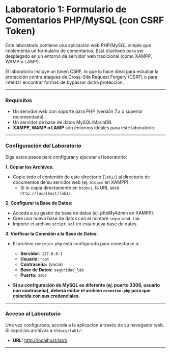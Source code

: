 # Laboratorio 1: Formulario de Comentarios PHP/MySQL (con CSRF Token)

Este laboratorio contiene una aplicación web PHP/MySQL simple que implementa un formulario de comentarios. Está diseñado para ser desplegado en un entorno de servidor web tradicional (como XAMPP, WAMP o LAMP).

El laboratorio incluye un token CSRF, lo que lo hace ideal para estudiar la protección contra ataques de Cross-Site Request Forgery (CSRF) o para intentar encontrar formas de bypassar dicha protección.

---

### Requisitos

-   Un servidor web con soporte para PHP (versión 7.x o superior recomendada).
-   Un servidor de base de datos MySQL/MariaDB.
-   **XAMPP, WAMP o LAMP** son entornos ideales para este laboratorio.

---

### Configuración del Laboratorio

Siga estos pasos para configurar y ejecutar el laboratorio:

**1. Copiar los Archivos:**

-   Copie todo el contenido de este directorio (`lab1/`) al directorio de documentos de su servidor web (ej. `htdocs` en XAMPP).
    -   Si lo copia directamente en `htdocs`, la URL será `http://localhost/lab1/`.

**2. Configurar la Base de Datos:**

-   Acceda a su gestor de base de datos (ej. phpMyAdmin en XAMPP).
-   Cree una nueva base de datos con el nombre `seguridad_lab`.
-   Importe el archivo `script.sql` en esta nueva base de datos.

**3. Verificar la Conexión a la Base de Datos:**

-   El archivo `conexion.php` está configurado para conectarse a:
    -   **Servidor:** `127.0.0.1`
    -   **Usuario:** `root`
    -   **Contraseña:** (vacía)
    -   **Base de Datos:** `seguridad_lab`
    -   **Puerto:** `3307`

-   **Si su configuración de MySQL es diferente (ej. puerto 3306, usuario con contraseña), deberá editar el archivo `conexion.php` para que coincida con sus credenciales.**

---

### Acceso al Laboratorio

Una vez configurado, acceda a la aplicación a través de su navegador web. Si copió los archivos a `htdocs/lab1/`:

-   **URL:** [http://localhost/lab1/](http://localhost/lab1/)

---
